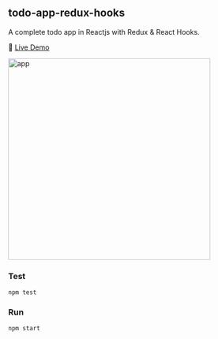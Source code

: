 ## todo-app-redux-hooks
A complete todo app in Reactjs with Redux & React Hooks.

👋 <a href="https://hardcore-almeida-f77d99.netlify.app" target="_blank">Live Demo</a>

<img width="409" alt="app" src="https://user-images.githubusercontent.com/6517308/85353496-fdf1d080-b4cd-11ea-82fc-64808686b2e1.png">

### Test
`npm test`

### Run
`npm start`

